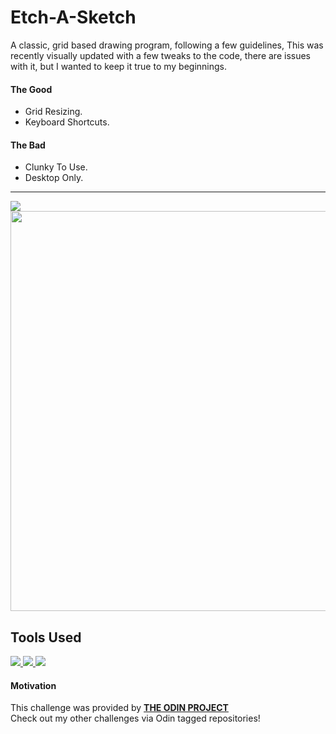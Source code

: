 # Etch-A-Sketch
A classic, grid based drawing program, following a few guidelines, This was recently visually updated with a few tweaks to the code, there are issues with it, but I wanted to keep it true to my beginnings.

#### The Good
- Grid Resizing.
- Keyboard Shortcuts.

#### The Bad
- Clunky To Use.
- Desktop Only.

<hr />

<a href="https://coldlombax.github.io/Odin-Etch-A-Sketch/" target="blank"> 
  <img src="https://img.shields.io/badge/DEMO-lightgreen?label=Etch-A-Sketch&style=for-the-badge&logo=javascript">
</a>
<div>
  <img src="https://user-images.githubusercontent.com/73673516/122206499-58cbc700-ce99-11eb-8068-361183040477.png" width=640>
</div>

## Tools Used
<p align = "left">
  <a href="https://developer.mozilla.org/en-US/docs/Glossary/HTML5" target="blank"> 
    <img src="https://img.shields.io/badge/html5-333?label=&style=for-the-badge&logo=html5">
  </a>
   <a href="https://developer.mozilla.org/en-US/docs/Web/CSS" target="blank"> 
    <img src="https://img.shields.io/badge/css3-333?label=&style=for-the-badge&logo=css3">
  </a>
  <a href="https://www.javascript.com/" target="blank"> 
    <img src="https://img.shields.io/badge/javascript-333?label=&style=for-the-badge&logo=javascript">
  </a>
</p>

#### Motivation
This challenge was provided by [**THE ODIN PROJECT**](https://www.theodinproject.com/paths/foundations/courses/foundations/lessons/etch-a-sketch-project)<br>
Check out my other challenges via Odin tagged repositories!

